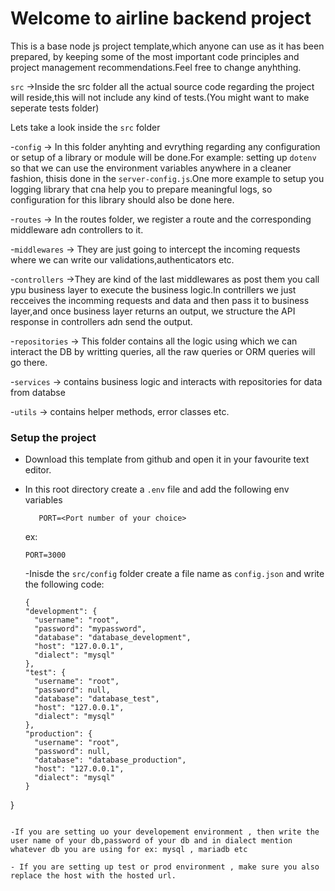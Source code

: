 # Welcome to airline backend project

This is a base node js project template,which anyone can use as it has been prepared, by keeping some of the most important code principles and project management recommendations.Feel free to change anyhthing.


`src` ->Inside the src folder all the actual source code regarding the project will reside,this will not include any kind of tests.(You might want to make seperate tests folder)

Lets take a look inside the `src` folder
 
 -`config` -> In this folder anyhting and evrything regarding any configuration or setup of a library or module will be done.For example: setting up `dotenv` so that we can use the environment variables anywhere in a cleaner fashion, thisis done in the `server-config.js`.One more example to setup you logging library that cna help you to prepare meaningful logs, so configuration for this library should also be done here.

-`routes` -> In the routes folder, we register a route and the corresponding middleware adn controllers to it.

-`middlewares` -> They are just going to intercept the incoming requests where we can write our validations,authenticators etc.

-`controllers` ->They are kind of the last middlewares as post them you call ypu business layer to execute the business logic.In contrillers we just recceives the incomming requests and data and then pass it to business layer,and once business layer returns an output, we structure the API response in controllers adn send the output.

-`repositories` -> This folder contains all the logic using which we can interact the DB by writting queries, all the raw queries or ORM queries will go there.

-`services` -> contains business logic and interacts with repositories for data from databse

-`utils` -> contains helper methods, error classes etc.


### Setup the project

- Download this template from github and open it in your favourite text editor.
- In this root directory create a `.env` file and add the following env variables

  ``` 
     PORT=<Port number of your choice>

  ```
  ex:
  ```
  PORT=3000
  ```
  -Inisde the `src/config` folder create a file name as `config.json` and write the following code:

  ```
  {
  "development": {
    "username": "root",
    "password": "mypassword",
    "database": "database_development",
    "host": "127.0.0.1",
    "dialect": "mysql"
  },
  "test": {
    "username": "root",
    "password": null,
    "database": "database_test",
    "host": "127.0.0.1",
    "dialect": "mysql"
  },
  "production": {
    "username": "root",
    "password": null,
    "database": "database_production",
    "host": "127.0.0.1",
    "dialect": "mysql"
  }
}

```

-If you are setting uo your developement environment , then write the user name of your db,password of your db and in dialect mention whatever db you are using for ex: mysql , mariadb etc

- If you are setting up test or prod environment , make sure you also replace the host with the hosted url.

